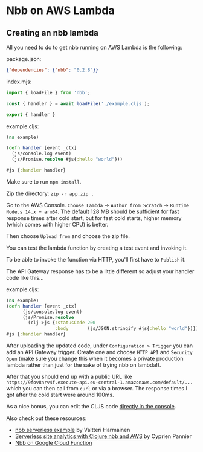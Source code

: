 # Nbb on AWS Lambda

## Creating an nbb lambda

All you need to do to get nbb running on AWS Lambda is the following:

package.json:
``` json
{"dependencies": {"nbb": "0.2.8"}}
```

index.mjs:
``` javascript
import { loadFile } from 'nbb';

const { handler } = await loadFile('./example.cljs');

export { handler }
```

example.cljs:
``` clojure
(ns example)

(defn handler [event _ctx]
  (js/console.log event)
  (js/Promise.resolve #js{:hello "world"}))

#js {:handler handler}
```

Make sure to run `npm install`.

Zip the directory: `zip -r app.zip .`

Go to the AWS Console. `Choose Lambda` -> `Author from Scratch` -> `Runtime Node.s 14.x + arm64`.
The default 128 MB should be sufficient for fast response
times after cold start, but for fast cold starts, higher memory (which comes
with higher CPU) is better.

Then choose `Upload from` and choose the zip file.

You can test the lambda function by creating a test event and invoking it.

To be able to invoke the function via HTTP, you'll first have to `Publish` it.

The API Gateway response has to be a little different so adjust your handler code like this...

example.cljs:
```clojure
(ns example)
(defn handler [event _ctx]
      (js/console.log event)
      (js/Promise.resolve
        (clj->js {:statusCode 200
                  :body       (js/JSON.stringify #js{:hello "world"})})))
#js {:handler handler}
```

After uploading the updated code, under `Configuration > Trigger` you can add an
API Gateway trigger. Create one and choose `HTTP API` and `Security Open` (make
sure you change this when it becomes a private production lambda rather than
just for the sake of trying nbb on lambda!).

After that you should end up with a public URL like
`https://9fov8nrv4f.execute-api.eu-central-1.amazonaws.com/default/...` which
you can then call from `curl` or via a browser. The response times I got after
the cold start were around 100ms.

As a nice bonus, you can edit the CLJS code [directly in the console](https://twitter.com/borkdude/status/1479786184557617160).

Also check out these resources:

- [nbb serverless example](https://github.com/vharmain/nbb-serverless-example)
by Valtteri Harmainen
- [Serverless site analytics with Clojure nbb and AWS](https://www.loop-code-recur.io/simple-site-analytics-with-serverless-clojure/) by Cyprien Pannier
- [Nbb on Google Cloud Function](gcloud_functions.md)
